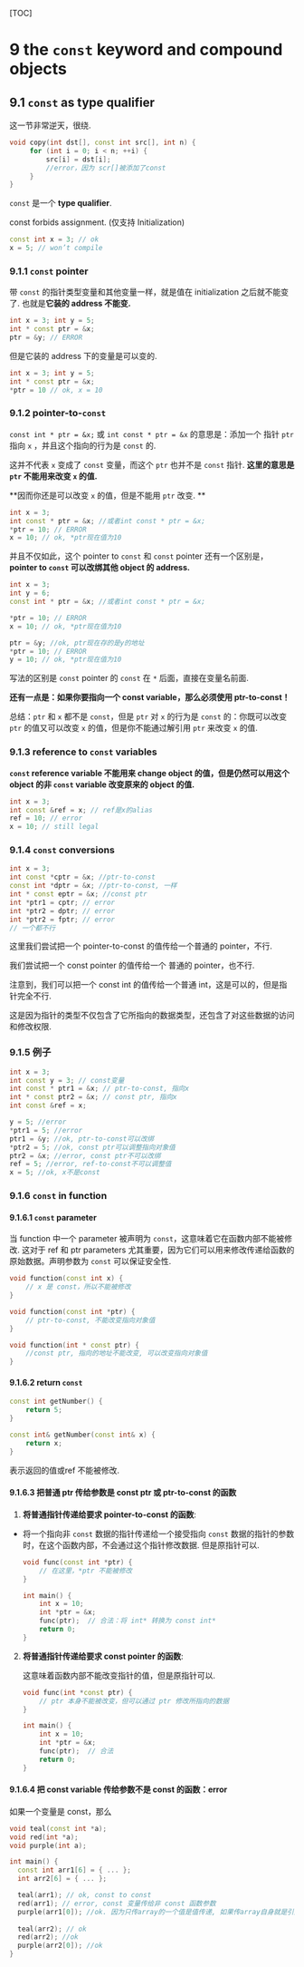 [TOC]

# 9 the `const` keyword and compound objects

## 9.1 `const` as type qualifier

这一节非常逆天，很绕.

```c++
void copy(int dst[], const int src[], int n) {
     for (int i = 0; i < n; ++i) {
         src[i] = dst[i];
         //error，因为 scr[]被添加了const
     }
}
```

`const` 是一个 **type qualifier**.

const forbids assignment.
(仅支持 Initialization)

```c++
const int x = 3; // ok
x = 5; // won’t compile
```

### 9.1.1 `const` pointer

带 `const` 的指针类型变量和其他变量一样，就是值在 initialization 之后就不能变了. 也就是**它装的 address 不能变.**

```c++
int x = 3; int y = 5;
int * const ptr = &x;
ptr = &y; // ERROR
```

但是它装的 address 下的变量是可以变的.

```c++
int x = 3; int y = 5;
int * const ptr = &x;
*ptr = 10 // ok, x = 10
```

### 9.1.2 pointer-to-`const`

`const int * ptr = &x;` 或 `int const * ptr = &x` 的意思是：添加一个 指针 `ptr` 指向 `x` ，并且这个指向的行为是 `const` 的.

这并不代表 `x` 变成了 `const` 变量，而这个 `ptr` 也并不是 `const` 指针. **这里的意思是 `ptr` 不能用来改变 `x` 的值.**

**因而你还是可以改变 `x` 的值，但是不能用 `ptr` 改变. **

```c++
int x = 3;
int const * ptr = &x; //或者int const * ptr = &x;
*ptr = 10; // ERROR
x = 10; // ok, *ptr现在值为10
```

并且不仅如此，这个 pointer to `const` 和 `const` pointer 还有一个区别是，**pointer to `const` 可以改绑其他 object 的 address.**

```c++
int x = 3;
int y = 6;
const int * ptr = &x; //或者int const * ptr = &x;

*ptr = 10; // ERROR
x = 10; // ok, *ptr现在值为10

ptr = &y; //ok, ptr现在存的是y的地址
*ptr = 10; // ERROR
y = 10; // ok, *ptr现在值为10
```

写法的区别是 `const` pointer 的 `const` 在 `*` 后面，直接在变量名前面.

**还有一点是：如果你要指向一个 const variable，那么必须使用 ptr-to-const！**

总结：`ptr` 和 `x` 都不是 `const`，但是 `ptr` 对 `x` 的行为是 `const` 的：你既可以改变 `ptr` 的值又可以改变 `x` 的值，但是你不能通过解引用 `ptr` 来改变 `x` 的值.

### 9.1.3 reference to `const` variables

**`const` reference variable 不能用来 change object 的值，但是仍然可以用这个 object 的非 `const` variable 改变原来的 object 的值.**

```c++
int x = 3;
int const &ref = x; // ref是x的alias
ref = 10; // error
x = 10; // still legal
```

### 9.1.4 `const` conversions

```c++
int x = 3;
int const *cptr = &x; //ptr-to-const
const int *dptr = &x; //ptr-to-const, 一样
int * const eptr = &x; //const ptr
int *ptr1 = cptr; // error
int *ptr2 = dptr; // error
int *ptr2 = fptr; // error
// 一个都不行
```

这里我们尝试把一个 pointer-to-const 的值传给一个普通的 pointer，不行.

我们尝试把一个 const pointer 的值传给一个 普通的 pointer，也不行.

注意到，我们可以把一个 const int 的值传给一个普通 int，这是可以的，但是指针完全不行.

这是因为指针的类型不仅包含了它所指向的数据类型，还包含了对这些数据的访问和修改权限.

### 9.1.5 例子

```c++
int x = 3;
int const y = 3; // const变量
int const * ptr1 = &x; // ptr-to-const, 指向x
int * const ptr2 = &x; // const ptr, 指向x
int const &ref = x;

y = 5; //error
*ptr1 = 5; //error
ptr1 = &y; //ok, ptr-to-const可以改绑
*ptr2 = 5; //ok, const ptr可以调整指向对象值
ptr2 = &x; //error, const ptr不可以改绑
ref = 5; //error, ref-to-const不可以调整值
x = 5; //ok, x不是const
```

### 9.1.6 `const` in function

#### 9.1.6.1 `const` parameter

当 function 中一个 parameter 被声明为 `const`，这意味着它在函数内部不能被修改. 这对于 ref 和 ptr parameters 尤其重要，因为它们可以用来修改传递给函数的原始数据。声明参数为 `const` 可以保证安全性.

```c++
void function(const int x) {
    // x 是 const，所以不能被修改
}
```

```c++
void function(const int *ptr) {
    // ptr-to-const, 不能改变指向对象值
}
```

```c++
void function(int * const ptr) {
    //const ptr, 指向的地址不能改变, 可以改变指向对象值
}
```

#### 9.1.6.2 return `const` 

```c++
const int getNumber() {
    return 5;
}
```

```c++
const int& getNumber(const int& x) {
    return x;
}
```

表示返回的值或ref 不能被修改.

#### 9.1.6.3 把普通 ptr 传给参数是 const ptr 或 ptr-to-const 的函数

1. **将普通指针传递给要求 pointer-to-const 的函数**:

- 将一个指向非 `const` 数据的指针传递给一个接受指向 `const` 数据的指针的参数时，在这个函数内部，不会通过这个指针修改数据. 但是原指针可以.

  ```c++
  void func(const int *ptr) {
      // 在这里，*ptr 不能被修改
  }
  
  int main() {
      int x = 10;
      int *ptr = &x;
      func(ptr);  // 合法：将 int* 转换为 const int*
      return 0;
  }
  ```

2. **将普通指针传递给要求 const pointer 的函数**:

   这意味着函数内部不能改变指针的值，但是原指针可以.

   ```c++
   void func(int *const ptr) {
       // ptr 本身不能被改变，但可以通过 ptr 修改所指向的数据
   }
   
   int main() {
       int x = 10;
       int *ptr = &x;
       func(ptr);  // 合法
       return 0;
   }
   ```

#### 9.1.6.4 把 const variable 传给参数不是 const 的函数：error

如果一个变量是 const，那么

```c++
void teal(const int *a);
void red(int *a);
void purple(int a);

int main() {
  const int arr1[6] = { ... };
  int arr2[6] = { ... };

  teal(arr1); // ok, const to const
  red(arr1); // error, const 变量传给非 const 函数参数
  purple(arr1[0]); //ok. 因为只传array的一个值是值传递, 如果传array自身就是引用传递第一个元素地址.
 
  teal(arr2); // ok
  red(arr2); //ok
  purple(arr2[0]); //ok
}
```
